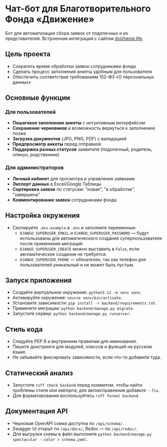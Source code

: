 # Чат-бот для Благотворительного Фонда «Движение»
Бот для автоматизации сбора заявок от подопечных и их представителей. Встроенная интеграция с сайтом [dvizhenie.life](https://dvizhenie.life).

## Цель проекта
- Сократить время обработки заявок сотрудниками фонда
- Сделать процесс заполнения анкеты удобным для пользователя
- Обеспечить соответствие требованиям 152-ФЗ «О персональных данных»

## Основные функции
### Для пользователей
- **Пошаговое заполнение анкеты** с интуитивным интерфейсом
- **Сохранение черновиков** и возможность вернуться к заполнению позже
- **Загрузка документов** (JPG, PNG, PDF) с валидацией
- **Предпросмотр анкеты** перед отправкой
- **Поддержка разных статусов** заявителя (подопечный, родитель, опекун, родственник)
### Для администраторов
- **Личный кабинет** для просмотра и управления заявками
- **Экспорт данных** в Excel/Google Таблицы
- **Сортировка заявок** по статусам: "новая", "в обработке", "завершена"
- **Комментирование заявок** сотрудниками фонда

## Настройка окружения
- Скопируйте `.env.example` в `.env` и заполните переменные:
  - `DJANGO_SUPERUSER_EMAIL` и `DJANGO_SUPERUSER_PASSWORD` — будут использованы для
    автоматического создания суперпользователя после применения миграций.
  - `DJANGO_SUPERUSER_CREATE` можно выставить в `False`, если автоматическое
    создание не требуется.
  - `DJANGO_SUPERUSER_PHONE` — обязателен, так как телефон для пользователей уникальный и
    не может быть пустым.

## Запуск приложения
- Создайте виртуальное окружение: `python3.11 -m venv venv`.
- Активируйте окружение: `source venv/bin/activate`.
- Установите зависимости: `pip install -r backend/requirements.txt`.
- Примените миграции: `python backend/manage.py migrate`.
- Запустите сервер: `python backend/manage.py runserver`.

## Стиль кода
- Следуйте PEP 8 и внутренним правилам для именования.
- Пишите докстринги для модулей, классов и функций на русском языке.
- Не забывайте фиксировать зависимости, если что-то добавили туда.

## Статический анализ
- Запустите `ruff check backend` перед коммитом, чтобы найти проблемы стиля или импорта; для автоисправления добавьте `--fix`.
- Для форматирования воспользуйтесь `ruff format backend`.

## Документация API
- Черновая OpenAPI схема доступна по `/api/schema/`.
- Swagger UI открыт по `/api/docs/`, Redoc — по `/api/redoc/`.
- Для выгрузки схемы в файл выполните `python backend/manage.py spectacular --color > schema.yaml`.
